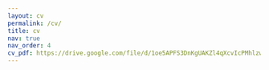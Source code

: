 ```yaml
---
layout: cv
permalink: /cv/
title: cv
nav: true
nav_order: 4
cv_pdf: https://drive.google.com/file/d/1oe5APFS3DnKgUAKZl4qXcvIcPMhlzwMe/view?usp=sharing
---
```

